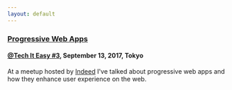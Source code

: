 ```yaml
---
layout: default
---
```


<div class="wrapper">

  <!-- begin Talks -->
  <section class="content-section">
    <div class="resume-item">
      <h3 class="resume-item-title"><a href="http://slides.com/ayastreb/pwa" target="_blank">Progressive Web Apps</a></h3>
      <h4 class="resume-item-details"><a href="https://www.meetup.com/techiteasy/events/240809248/">@Tech It Easy #3</a>, September 13, 2017, Tokyo</h4>
      <p class="resume-item-copy">
        At a meetup hosted by <a href="https://www.indeed.jp/">Indeed</a>
        I've talked about progressive web apps and how they enhance user experience on the web.
      </p>
    </div>
  </section>
  <!-- end Talks -->

</div>
